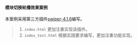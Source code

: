 #### 模块切换轮播效果案例  

本案例采用第三方插件[swiper-4.1.6](http://www.swiper.com.cn/api/index.html)编写。  

> 1. `index.html` 更加注重实现该插件。
> 2. `index_test.html` 根据实践要求编写，更加注重功能实现。